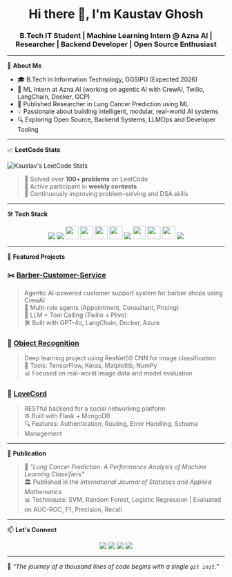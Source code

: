 <h1 align="center">Hi there 👋, I'm Kaustav Ghosh</h1>
<h3 align="center">B.Tech IT Student | Machine Learning Intern @ Azna AI | Researcher | Backend Developer | Open Source Enthusiast</h3>

---

🌟 **About Me**
- 🎓 B.Tech in Information Technology, GGSIPU (Expected 2026)
- 🤖 ML Intern at Azna AI (working on agentic AI with CrewAI, Twilio, LangChain, Docker, GCP)
- 🧠 Published Researcher in Lung Cancer Prediction using ML
- 💡 Passionate about building intelligent, modular, real-world AI systems
- 🔍 Exploring Open Source, Backend Systems, LLMOps and Developer Tooling

---

📈 **LeetCode Stats**

![Kaustav's LeetCode Stats](https://leetcard.jacoblin.cool/Luffy_812004?theme=dark&font=Baloo+Bhai&ext=contest)

> 🧠 Solved over **100+ problems** on LeetCode  
> 💪 Active participant in **weekly contests**  
> 🥇 Continuously improving problem-solving and DSA skills

---

🛠 **Tech Stack**

<p align="center">

  <!-- Languages -->
  <img src="https://skillicons.dev/icons?i=cpp,java,python,javascript" />

  <!-- ML Libraries -->
  <img src="https://skillicons.dev/icons?i=numpy,pandas,tensorflow" />
  <img src="https://cdn.jsdelivr.net/gh/devicons/devicon/icons/keras/keras-original.svg" height="30" />
  <img src="https://cdn.jsdelivr.net/gh/devicons/devicon/icons/scikit-learn/scikit-learn-original.svg" height="30" />
  <img src="https://cdn.jsdelivr.net/gh/devicons/devicon/icons/matplotlib/matplotlib-original.svg" height="30" />
  <img src="https://img.shields.io/badge/Seaborn-3776AB.svg?style=flat&logo=python&logoColor=white" height="30" />

  <!-- Backend -->
  <img src="https://skillicons.dev/icons?i=flask,mongodb,mysql,docker,jenkins,aws,firebase" />
  <img src="https://img.shields.io/badge/Ngrok-1F1F1F.svg?style=flat&logo=ngrok&logoColor=white" height="30" />
  <img src="https://img.shields.io/badge/Twilio-F22F46.svg?style=flat&logo=twilio&logoColor=white" height="30" />
  <img src="https://img.shields.io/badge/Plivo-1A73E8.svg?style=flat&logo=google-voice&logoColor=white" height="30" />

  <!-- Dev Tools -->
  <img src="https://skillicons.dev/icons?i=github,git,vscode" />

</p>

---

📂 **Featured Projects**

### ✂️ [Barber-Customer-Service](https://github.com/kaustav812004/Barber-Customer-Service)
> Agentic AI-powered customer support system for barber shops using CrewAI  
> 🧠 Multi-role agents (Appointment, Consultant, Pricing)  
> 🧩 LLM + Tool Calling (Twilio + Plivo)  
> 🛠 Built with GPT-4o, LangChain, Docker, Azure

### 🧠 [Object Recognition](https://github.com/kaustav812004/Object-classification-using-ResNet50)
> Deep learning project using ResNet50 CNN for image classification  
> 🔬 Tools: TensorFlow, Keras, Matplotlib, NumPy  
> 📊 Focused on real-world image data and model evaluation

### 💌 [LoveCord](https://github.com/kaustav812004/lovecord-backend)
> RESTful backend for a social networking platform  
> ⚙️ Built with Flask + MongoDB  
> 🔍 Features: Authentication, Routing, Error Handling, Schema Management

---

📜 **Publication**
> 📰 *"Lung Cancer Prediction: A Performance Analysis of Machine Learning Classifiers"*  
> 🏛 Published in the *International Journal of Statistics and Applied Mathematics*  
> 📊 Techniques: SVM, Random Forest, Logistic Regression | Evaluated on AUC-ROC, F1, Precision, Recall

---

📫 **Let's Connect**

<p align="center">
  <a href="mailto:kaustav812004@gmail.com"><img src="https://img.shields.io/badge/Email-D14836?style=for-the-badge&logo=gmail&logoColor=white" /></a>
  <a href="https://linkedin.com/in/kaustav812004"><img src="https://img.shields.io/badge/LinkedIn-blue?style=for-the-badge&logo=linkedin&logoColor=white" /></a>
  <a href="https://leetcode.com/u/Luffy_812004/"><img src="https://img.shields.io/badge/LeetCode-FFA116?style=for-the-badge&logo=leetcode&logoColor=black" /></a>
  <a href="https://github.com/kaustav812004"><img src="https://img.shields.io/badge/GitHub-000?style=for-the-badge&logo=github&logoColor=white" /></a>
</p>

---

🧭 *“The journey of a thousand lines of code begins with a single `git init`.”*
